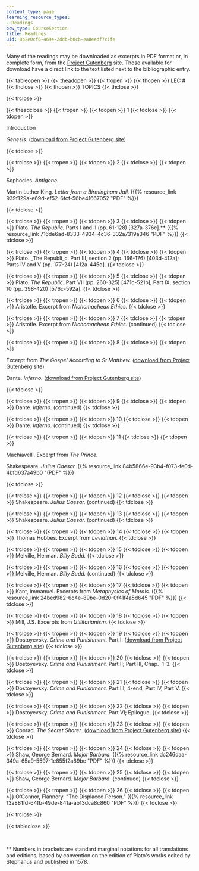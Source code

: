 ```yaml
---
content_type: page
learning_resource_types:
- Readings
ocw_type: CourseSection
title: Readings
uid: 8b2e0cf6-469e-2ddb-b0cb-ea8eedf7c1fe
---
```


Many of the readings may be downloaded as excerpts in PDF format or, in complete form, from the [Project Gutenberg](http://gutenberg.org/) site. Those available for download have a direct link to the text listed next to the bibliographic entry.

{{< tableopen >}}
{{< theadopen >}}
{{< tropen >}}
{{< thopen >}}
LEC #
{{< thclose >}}
{{< thopen >}}
TOPICS
{{< thclose >}}

{{< trclose >}}

{{< theadclose >}}
{{< tropen >}}
{{< tdopen >}}
1
{{< tdclose >}}
{{< tdopen >}}


Introduction

_Genesis_. ([download from Project Gutenberg site](http://www.gutenberg.org/wiki/Main_Page))


{{< tdclose >}}

{{< trclose >}}
{{< tropen >}}
{{< tdopen >}}
2
{{< tdclose >}}
{{< tdopen >}}


Sophocles. _Antigone._

Martin Luther King. _Letter from a Birmingham Jail._ ({{% resource_link 939f129a-e69d-ef52-6fcf-56be41667052 "PDF" %}})


{{< tdclose >}}

{{< trclose >}}
{{< tropen >}}
{{< tdopen >}}
3
{{< tdclose >}}
{{< tdopen >}}
Plato. _The Republic._ Parts I and II (pp. 61-128) \[327a-376c\].\*\* ({{% resource_link 716de6ad-8333-4934-4c36-332a7319a346 "PDF" %}})
{{< tdclose >}}

{{< trclose >}}
{{< tropen >}}
{{< tdopen >}}
4
{{< tdclose >}}
{{< tdopen >}}
Plato. _The Republi_c. Part III, section 2 (pp. 166-176) \[403d-412a\];  Parts IV and V (pp. 177-24) \[412a-445d\].
{{< tdclose >}}

{{< trclose >}}
{{< tropen >}}
{{< tdopen >}}
5
{{< tdclose >}}
{{< tdopen >}}
Plato. _The Republic._ Part VII (pp. 260-325) \[471c-521b\], Part IX, section 10 (pp. 398-420) \[576c-592a\].
{{< tdclose >}}

{{< trclose >}}
{{< tropen >}}
{{< tdopen >}}
6
{{< tdclose >}}
{{< tdopen >}}
Aristotle. Excerpt from _Nichomachean Ethics._
{{< tdclose >}}

{{< trclose >}}
{{< tropen >}}
{{< tdopen >}}
7
{{< tdclose >}}
{{< tdopen >}}
Aristotle. Excerpt from _Nichomachean Ethics._ (continued)
{{< tdclose >}}

{{< trclose >}}
{{< tropen >}}
{{< tdopen >}}
8
{{< tdclose >}}
{{< tdopen >}}


Excerpt from _The Gospel According to St Matthew._ ([download from Project Gutenberg site](http://www.gutenberg.org/wiki/Main_Page))

Dante. _Inferno._ ([download from Project Gutenberg site](http://www.gutenberg.org/wiki/Main_Page))


{{< tdclose >}}

{{< trclose >}}
{{< tropen >}}
{{< tdopen >}}
9
{{< tdclose >}}
{{< tdopen >}}
Dante. _Inferno._ (continued)
{{< tdclose >}}

{{< trclose >}}
{{< tropen >}}
{{< tdopen >}}
10
{{< tdclose >}}
{{< tdopen >}}
Dante. _Inferno._ (continued)
{{< tdclose >}}

{{< trclose >}}
{{< tropen >}}
{{< tdopen >}}
11
{{< tdclose >}}
{{< tdopen >}}


Machiavelli. Excerpt from _The Prince._

Shakespeare. _Julius Caesar._ {{% resource_link 84b5866e-93b4-f073-fe0d-4bfd637a49b0 "(PDF" %}})


{{< tdclose >}}

{{< trclose >}}
{{< tropen >}}
{{< tdopen >}}
12
{{< tdclose >}}
{{< tdopen >}}
Shakespeare. _Julius Caesar._ (continued)
{{< tdclose >}}

{{< trclose >}}
{{< tropen >}}
{{< tdopen >}}
13
{{< tdclose >}}
{{< tdopen >}}
Shakespeare. _Julius Caesar._ (continued)
{{< tdclose >}}

{{< trclose >}}
{{< tropen >}}
{{< tdopen >}}
14
{{< tdclose >}}
{{< tdopen >}}
Thomas Hobbes. Excerpt from _Leviathan._
{{< tdclose >}}

{{< trclose >}}
{{< tropen >}}
{{< tdopen >}}
15
{{< tdclose >}}
{{< tdopen >}}
Melville, Herman. _Billy Budd._
{{< tdclose >}}

{{< trclose >}}
{{< tropen >}}
{{< tdopen >}}
16
{{< tdclose >}}
{{< tdopen >}}
Melville, Herman. _Billy Budd._ (continued)
{{< tdclose >}}

{{< trclose >}}
{{< tropen >}}
{{< tdopen >}}
17
{{< tdclose >}}
{{< tdopen >}}
Kant, Immanuel. Excerpts from _Metaphysics of Morals._ ({{% resource_link 24bed982-6c4e-89be-0d20-0f41f4a5d645 "PDF" %}})
{{< tdclose >}}

{{< trclose >}}
{{< tropen >}}
{{< tdopen >}}
18
{{< tdclose >}}
{{< tdopen >}}
Mill, J.S. Excerpts from _Utilitarianism._
{{< tdclose >}}

{{< trclose >}}
{{< tropen >}}
{{< tdopen >}}
19
{{< tdclose >}}
{{< tdopen >}}
Dostoyevsky. _Crime and Punishment._ Part I. ([download from Project Gutenberg site](http://www.gutenberg.org/wiki/Main_Page))
{{< tdclose >}}

{{< trclose >}}
{{< tropen >}}
{{< tdopen >}}
20
{{< tdclose >}}
{{< tdopen >}}
Dostoyevsky. _Crime and Punishment._ Part II; Part III, Chap.  1-3.
{{< tdclose >}}

{{< trclose >}}
{{< tropen >}}
{{< tdopen >}}
21
{{< tdclose >}}
{{< tdopen >}}
Dostoyevsky. _Crime and Punishment._ Part III, 4-end, Part IV, Part V.
{{< tdclose >}}

{{< trclose >}}
{{< tropen >}}
{{< tdopen >}}
22
{{< tdclose >}}
{{< tdopen >}}
Dostoyevsky. _Crime and Punishment._ Part VI; Epilogue.
{{< tdclose >}}

{{< trclose >}}
{{< tropen >}}
{{< tdopen >}}
23
{{< tdclose >}}
{{< tdopen >}}
Conrad. _The Secret Sharer_. ([download from Project Gutenberg site](http://www.gutenberg.org/wiki/Main_Page))
{{< tdclose >}}

{{< trclose >}}
{{< tropen >}}
{{< tdopen >}}
24
{{< tdclose >}}
{{< tdopen >}}
Shaw, George Bernard. _Major Barbara._ ({{% resource_link dc246daa-349a-65a9-5597-1e855f2a89bc "PDF" %}})
{{< tdclose >}}

{{< trclose >}}
{{< tropen >}}
{{< tdopen >}}
25
{{< tdclose >}}
{{< tdopen >}}
Shaw, George Bernard. _Major Barbara._ (continued)
{{< tdclose >}}

{{< trclose >}}
{{< tropen >}}
{{< tdopen >}}
26
{{< tdclose >}}
{{< tdopen >}}
O'Connor, Flannery. "The Displaced Person." ({{% resource_link 13a881fd-64fb-49de-841a-ab13dca8c860 "PDF" %}})
{{< tdclose >}}

{{< trclose >}}

{{< tableclose >}}

  
 

\*\* Numbers in brackets are standard marginal notations for all translations and editions, based by convention on the edition of Plato's works edited by Stephanus and published in 1578.